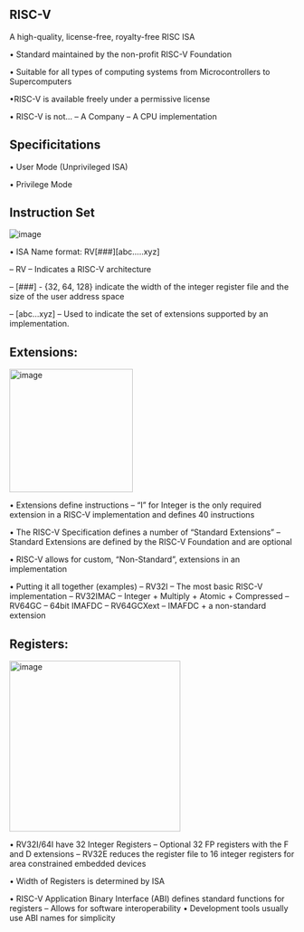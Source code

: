 




## RISC-V

A high-quality, license-free, royalty-free RISC ISA

• Standard maintained by the non-profit RISC-V Foundation

• Suitable for all types of computing systems
from Microcontrollers to Supercomputers

•RISC-V is available freely under a permissive license

• RISC-V is not…
– A Company
– A CPU implementation


## Specificitations

• User Mode (Unprivileged ISA)

• Privilege Mode




## Instruction Set 



![image](https://github.com/mreddybalaji/vsdsquadron_log/assets/130784457/bd619147-e1b0-4dbb-80ff-3acbbd883314)


• ISA Name format: RV[###][abc…..xyz]


– RV – Indicates a RISC-V architecture


– [###] - {32, 64, 128} indicate the width of the
integer register file and the size of the user
address space


– [abc…xyz] – Used to indicate the set of
extensions supported by an implementation.




## Extensions:


<img width="218" alt="image" src="https://github.com/mreddybalaji/vsdsquadron_log/assets/130784457/029d6230-7715-40a6-91c7-ca4a033d8bd6">




• Extensions define instructions
– “I” for Integer is the only required extension in a RISC-V
implementation and defines 40 instructions

• The RISC-V Specification defines a number of “Standard
Extensions”
– Standard Extensions are defined by the RISC-V Foundation
and are optional

• RISC-V allows for custom, “Non-Standard”, extensions in
an implementation

• Putting it all together (examples)
– RV32I – The most basic RISC-V implementation
– RV32IMAC – Integer + Multiply + Atomic + Compressed
– RV64GC – 64bit IMAFDC
– RV64GCXext – IMAFDC + a non-standard extension





## Registers:


<img width="302" alt="image" src="https://github.com/mreddybalaji/vsdsquadron_log/assets/130784457/e93a1592-95f8-4977-a583-b95c1f7171ed">




• RV32I/64I have 32 Integer Registers
– Optional 32 FP registers with the F
and D extensions
– RV32E reduces the register file to 16
integer registers for area constrained
embedded devices

• Width of Registers is determined by ISA

• RISC-V Application Binary Interface (ABI)
defines standard functions for registers
– Allows for software interoperability
• Development tools usually use ABI names
for simplicity
















